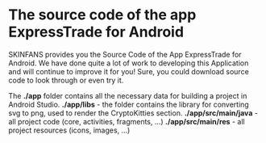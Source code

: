 # The source code of the app ExpressTrade for Android

SKINFANS provides you the Source Code of the App ExpressTrade for Android. We have done quite a lot of work to developing this Application and will continue to improve it for you!
Sure, you could download source code to look through or even try it.

The **./app** folder contains all the necessary data for building a project in Android Studio.
**./app/libs** - the folder contains the library for converting svg to png, used to render the CryptoKitties section.
**./app/src/main/java** - all project code (core, activities, fragments, ...)
**./app/src/main/res** - all project resources (icons, images, ...)
